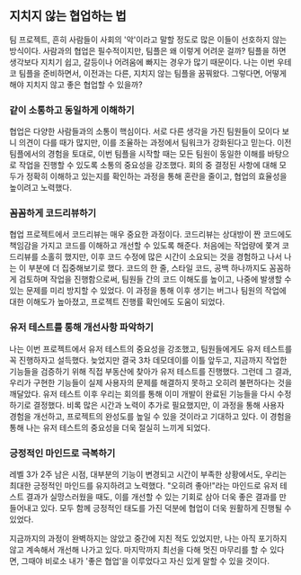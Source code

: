 ## 지치지 않는 협업하는 법

팀 프로젝트, 흔히 사람들이 사회의 '악'이라고 말할 정도로 많은 이들이 선호하지 않는 방식이다. 
사람과의 협업은 필수적이지만, 팀플은 왜 이렇게 어려운 걸까? 팀플을 하면 생각보다 지치기 쉽고, 갈등이나 어려움에 빠지는 경우가 많기 때문이다. 
나는 이번 우테코 팀플을 준비하면서, 이전과는 다른, 지치지 않는 팀플을 꿈꿔왔다. 
그렇다면, 어떻게 해야 지치지 않고 좋은 협업할 수 있을까?


### **같이 소통하고 동일하게 이해하기**

협업은 다양한 사람들과의 소통이 핵심이다. 서로 다른 생각을 가진 팀원들이 모이다 보니 의견이 다를 때가 많지만, 이를 조율하는 과정에서 팀워크가 강화된다고 믿는다. 이전 팀플에서의 경험을 토대로, 이번 팀플을 시작할 때는 모든 팀원이 동일한 이해를 바탕으로 작업을 진행할 수 있도록 소통의 중요성을 강조했다. 회의 중 결정된 사항에 대해 모두가 정확히 이해하고 있는지를 확인하는 과정을 통해 혼란을 줄이고, 협업의 효율성을 높이려고 노력했다. 

### **꼼꼼하게 코드리뷰하기**

협업 프로젝트에서 코드리뷰는 매우 중요한 과정이다. 코드리뷰는 상대방이 짠 코드에도 책임감을 가지고 코드를 이해하고 개선할 수 있도록 해준다. 처음에는 작업량에 쫓겨 코드리뷰를 소홀히 했지만, 이후 코드 수정에 많은 시간이 소요되는 것을 경험하고 나서 나는 이 부분에 더 집중해보기로 했다. 코드의 한 줄, 스타일 코드, 공백 하나까지도 꼼꼼하게 검토하며 작업을 진행함으로써, 팀원들 간의  코드 이해도를 높이고, 나중에 발생할 수 있는 문제를 미리 방지할 수 있었다. 이 과정을 통해 이후 생기는 버그나 팀원의 작업에 대한 이해도가 높아졌고, 프로젝트 진행률 확인에도 도움이 되었다.

### **유저 테스트를 통해 개선사항 파악하기** 

나는 이번 프로젝트에서 유저 테스트의 중요성을 강조했고, 팀원들에게도 유저 테스트를 꼭 진행하자고 설득했다. 늦었지만 결국 3차 데모데이를 이틀 앞두고, 지금까지 작업한 기능들을 검증하기 위해 직접 부동산에 찾아가 유저 테스트를 진행했다. 그런데 그 결과, 우리가 구현한 기능들이 실제 사용자의 문제를 해결하지 못하고 오히려 불편하다는 것을 깨달았다. 유저 테스트 이후 우리는 회의를 통해 이미 개발이 완료된 기능들을 다시 수정하기로 결정했다. 비록 많은 시간과 노력이 추가로 필요했지만, 이 과정을 통해 사용자 경험을 개선하고, 프로젝트의 완성도를 높일 수 있을 것이라고 기대하고 있다. 이 경험을 통해 나는 유저 테스트의 중요성을 더욱 절실히 느끼게 되었다.

### **긍정적인 마인드로 극복하기**

레벨 3가 2주 남은 시점, 대부분의 기능이 변경되고 시간이 부족한 상황에서도, 우리는 최대한 긍정적인 마인드를 유지하려고 노력했다. "오히려 좋아!"라는 마인드로 유저 테스트 결과가 실망스러웠을 때도, 이를 개선할 수 있는 기회로 삼아 더욱 좋은 결과를 만들어내고 있다. 모두 함께 긍정적인 태도를 가진 덕분에 협업이 더욱 원활하게 진행될 수 있었다.


지금까지의 과정이 완벽하지는 않았고 중간에 지친 적도 있었지만, 나는 아직 포기하지 않고 계속해서 개선해 나가고 있다. 마지막까지 최선을 다해 멋진 마무리를 할 수 있다면, 그때야 비로소 내가 '좋은 협업'을 이루었다고 자신 있게 말할 수 있을 것이다.